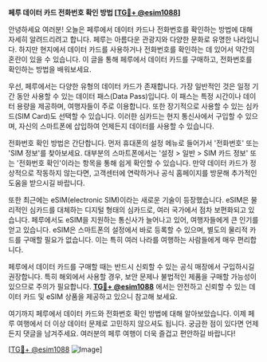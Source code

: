 **페루 데이터 카드 전화번호 확인 방법 [[TG💪+ @esim1088](https://t.me/s/esim1088)]**

안녕하세요 여러분! 오늘은 페루에서 데이터 카드나 전화번호를 확인하는 방법에 대해 자세히 알려드리려고 합니다. 페루는 아름다운 관광지와 다양한 문화로 유명한 나라입니다. 하지만 현지에서 데이터 카드를 사용하거나 전화번호를 확인하는 데 있어서 약간의 혼란이 있을 수 있습니다. 이 글을 통해 페루에서 데이터 카드를 구매하고, 전화번호를 확인하는 방법을 배워보세요.

우선, 페루에서는 다양한 유형의 데이터 카드가 존재합니다. 가장 일반적인 것은 일정 기간 동안 사용할 수 있는 데이터 패스(Data Pass)입니다. 이 패스는 특정 시간이나 데이터 용량을 제공하며, 여행자들이 주로 이용합니다. 또한 장기적으로 사용할 수 있는 심카드(SIM Card)도 선택할 수 있습니다. 이러한 심카드는 현지 통신사에서 구입할 수 있으며, 자신의 스마트폰에 삽입하여 언제든지 데이터를 사용할 수 있습니다.

전화번호 확인 방법은 간단합니다. 먼저 휴대폰의 설정 메뉴로 들어가서 '전화번호' 또는 'SIM 정보'를 찾아보세요. 대부분의 스마트폰에서는 '설정 > 일반 > SIM 카드 정보' 또는 '전화번호 확인'이라는 항목을 통해 쉽게 확인할 수 있습니다. 만약 데이터 카드가 정상적으로 작동하지 않는다면, 고객센터에 연락하거나 공식 홈페이지를 방문해 추가적인 도움을 받으시길 바랍니다.

또한 최근에는 eSIM(electronic SIM)이라는 새로운 기술이 등장했습니다. eSIM은 물리적인 심카드를 대체하는 디지털 형태의 심카드로, 여러 국가에서 점차 보편화되고 있습니다. 페루에서도 eSIM을 지원하는 통신사가 늘어나고 있어, 여행자들에게 큰 인기를 얻고 있습니다. eSIM은 스마트폰의 설정에서 바로 등록할 수 있으며, 별도의 물리적 카드를 구매할 필요가 없습니다. 이는 특히 여러 나라를 여행하는 사람들에게 매우 편리합니다.

페루에서 데이터 카드를 구매할 때는 반드시 신뢰할 수 있는 공식 매장에서 구입하시길 권장합니다. 특히 해외에서 사용할 경우, 보안 문제나 불법적인 제품을 구매할 가능성이 있으므로 주의가 필요합니다. **[TG💪+ @esim1088](https://t.me/s/esim1088)** 에서는 안전하고 신뢰할 수 있는 데이터 카드 및 eSIM 상품을 제공하고 있으니 참고해 보세요.

여기까지 페루에서 데이터 카드와 전화번호 확인 방법에 대해 알아보았습니다. 이제 페루 여행에서 더 이상 데이터 문제로 고민하지 않으셔도 됩니다. 궁금한 점이 있다면 언제든지 댓글을 남겨주세요. 여러분의 페루 여행이 더욱 즐겁고 편안하길 바랍니다!

[[TG💪+ @esim1088](https://t.me/s/esim1088) ![Image](https://i.postimg.cc/Y0z9fWf4/image.png)]